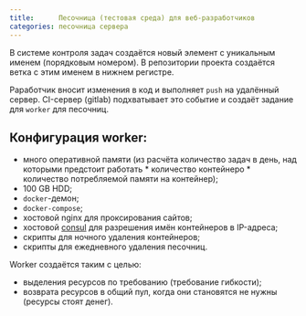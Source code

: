 ```yaml
---
title:      Песочница (тестовая среда) для веб-разработчиков
categories: песочница сервера
---
```


В системе контроля задач создаётся новый элемент с уникальным именем (порядковым номером).
В репозитории проекта создаётся ветка с этим именем в нижнем регистре.

Раработчик вносит изменения в код и выполняет `push` на удалённый сервер.
CI-сервер (gitlab) подхватывает это событие и создаёт задание для `worker` для песочниц.

## Конфигурация worker:

* много оперативной памяти (из расчёта количество задач в день, над которыми предстоит работать * количество контейнеро * количество потребляемой памяти на контейнер);
* 100 GB HDD;
* `docker`-демон;
* `docker-compose`;
* хостовой nginx для проксирования сайтов;
* хостовой [consul](https://consul.io) для разрешения имён контейнеров в IP-адреса;
* скрипты для ночного удаления контейнеров;
* скрипты для ежедневного удаления песочниц.

Worker создаётся таким с целью:
* выделения ресурсов по требованию (требование гибкости);
* возврата ресурсов в общий пул, когда они становятся не нужны (ресурсы стоят денег).